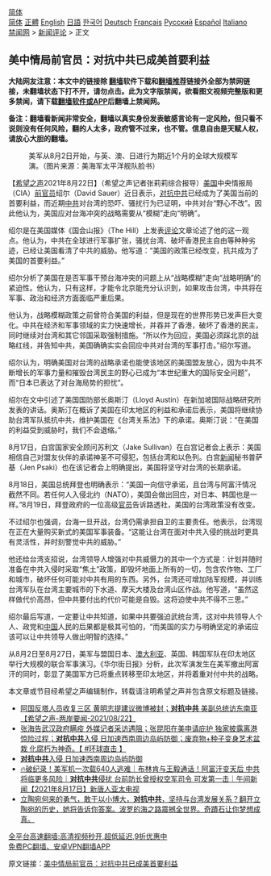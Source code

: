  <!-- 面包屑导航 --> <div class="breadcrumb"><!-- GTranslate: https://gtranslate.io/ -->  <div class="switcher notranslate">  <div class="selected">  <a href="#" onclick="return false;"> 简体</a>  </div>  <div class="option">  <a href="https://www.bannedbook.org" onclick="doGTranslate('zh-CN|zh-CN');jQuery('div.switcher div.selected a').html(jQuery(this).html());return false;" title="简体中文" class="nturl selected"> 简体</a>  <a href="https://www.bannedbook.org/zh-tw/" onclick="doGTranslate('zh-CN|zh-TW');jQuery('div.switcher div.selected a').html(jQuery(this).html());return false;" title="繁體中文" class="nturl"> 正體</a>  <a href="https://www.bannedbook.org/en/" onclick="doGTranslate('zh-CN|en');jQuery('div.switcher div.selected a').html(jQuery(this).html());return false;" title="English" class="nturl"> English</a>  <a href="https://www.bannedbook.org/ja/" onclick="doGTranslate('zh-CN|ja');jQuery('div.switcher div.selected a').html(jQuery(this).html());return false;" title="日本語" class="nturl"> 日語</a>  <a href="https://www.bannedbook.org/ko/" onclick="doGTranslate('zh-CN|ko');jQuery('div.switcher div.selected a').html(jQuery(this).html());return false;" title="한국어" class="nturl"> 한국어</a>  <a href="https://www.bannedbook.org/de/" onclick="doGTranslate('zh-CN|de');jQuery('div.switcher div.selected a').html(jQuery(this).html());return false;" title="Deutsch" class="nturl"> Deutsch</a>  <a href="https://www.bannedbook.org/fr/" onclick="doGTranslate('zh-CN|fr');jQuery('div.switcher div.selected a').html(jQuery(this).html());return false;" title="Français" class="nturl"> Français</a>  <a href="https://www.bannedbook.org/ru/" onclick="doGTranslate('zh-CN|ru');jQuery('div.switcher div.selected a').html(jQuery(this).html());return false;" title="Русский" class="nturl"> Русский</a>  <a href="https://www.bannedbook.org/es/" onclick="doGTranslate('zh-CN|es');jQuery('div.switcher div.selected a').html(jQuery(this).html());return false;" title="Español" class="nturl"> Español</a>  <a href="https://www.bannedbook.org/it/" onclick="doGTranslate('zh-CN|it');jQuery('div.switcher div.selected a').html(jQuery(this).html());return false;" title="Italiano" class="nturl"> Italiano</a>  </div>  </div>      <div class='breadcrumb-sub'><!-- Breadcrumb NavXT 6.3.0 --> <a href="https://www.bannedbook.org/" class="home">禁闻网</a> &gt; <a href="https://www.bannedbook.org/bnews/comments/" class="category">新闻评论</a> &gt; 正文</div></div><h2>美中情局前官员：对抗中共已成美首要利益</h2> <p class="notice"><b>大陆网友注意：本文中的链接除 <a href="https://github.com/bannedbook/fanqiang" >翻墙</a>软件下载和<a href="https://github.com/killgcd/justmysocks/blob/master/README.md">翻墙推荐</a>链接外全部为禁网链接，未翻墙状态下打不开，请勿点击。此为文字版禁闻，欲看图文视频完整版和更多禁闻，请下载<a href="https://github.com/bannedbook/fanqiang">翻墙软件或APP</a>后翻墙上禁闻网。</p><p>备注：翻墙看新闻非常安全，翻墙以真实身份发表敏感言论有一定风险，但只看不说则没有任何风险，翻的人太多，政府管不过来，也不管。信息自由是天赋人权，请放心大胆的翻墙。</b></p>  <div class="entry"> <figure> <p><figcaption>美军从8月2日开始，与英、澳、日进行为期近1个月的全球大规模军演。（图片来源：美海军太平洋舰队脸书） </figcaption></figure> <p>【<span class='wp_keywordlink_affiliate'><a href="https://www.soundofhope.org" title="希望之声" target="_blank">希望之声</a></span>2021年8月22日】（希望之声记者张莉莉综合报导）<a href="https://www.bannedbook.org/bnews/tag/%e7%be%8e%e5%9b%bd/" class="st_tag internal_tag" rel="tag" title="标签 美国 下的日志">美国</a>中央情报局（CIA）<a href="https://www.bannedbook.org/bnews/tag/%E5%89%8D%E5%AE%98%E5%91%98/" class="st_tag internal_tag" rel="tag" title="标签 前官员 下的日志">前官员</a>绍尔（David Sauer）近日表示，<a href="https://www.bannedbook.org/bnews/tag/%E5%AF%B9%E6%8A%97%E4%B8%AD%E5%85%B1/" class="st_tag internal_tag" rel="tag" title="标签 对抗中共 下的日志">对抗中共</a>已经成为了美国当前的首要利益，而近期<a href="https://www.bannedbook.org/bnews/tag/%e4%b8%ad%e5%85%b1/" class="st_tag internal_tag" rel="tag" title="标签 中共 下的日志">中共</a>对台湾的恐吓、骚扰行为已证明，中共对台“野心不改”。因此他认为，美国应对台海冲突的战略需要从“模糊”走向“明确”。</p> <p>绍尔是在美国媒体《国会山报》（The Hill）上发表<span class='wp_keywordlink_affiliate'><a href="https://www.bannedbook.org/bnews/comments/" title="新闻评论" target="_blank">评论</a></span>文章论述了他的这一观点。他认为，中共在全球进行军事扩张，骚扰台湾、破坏香港民主自由等种种劣迹，已经让美国看清了中共的威胁。他写道：“美国的政策已经改变，抗共成为了美国的首要利益。”</p> <p>绍尔分析了美国在是否军事干预台海冲突的问题上从“战略模糊”走向“战略明确”的紧迫性。他认为，只有这样，才能令北京能充分认识到，如果攻击台湾，中共将在军事、政治和经济方面面临严重后果。</p>  <p>他认为，战略模糊政策之前曾符合美国的利益，但是现在的世界形势已发声巨大变化。中共在经济和军事领域的实力快速增长，并吞并了香港，破坏了香港的民主，同时继续对台湾和其它邻国采取强制措施。“所以作为回应，美国必须踩北京的战略红线，并告知中共，美国确确实实会回应中共对台湾的军事打击。”绍尔写道。</p> <p>绍尔认为，明确美国对台湾的战略承诺也能使该地区的美国盟友放心，因为中共不断增长的军事力量和摧毁台湾民主的野心已成为“本世纪重大的国际安全问题”，而“日本已表达了对台海局势的担忧”。</p> <p>绍尔在文中引述了美国国防部长奥斯汀（Lloyd Austin）在新加坡国际战略研究所发表的讲话。奥斯汀在概诉了美国在印太地区的利益和承诺后表示，美国将继续协助台湾军队抵抗中共，维护美国在《台湾关系法》下的承诺。奥斯汀说：“在美国的利益受到威胁时，我们不会退缩。”</p>  <p>8月17日，白宫国家安全顾问苏利文（Jake Sullivan）在白宫记者会上表示：美国相信自己对盟友伙伴的承诺神圣不可侵犯，包括台湾和以色列。白宫<span class='wp_keywordlink_affiliate'><a href="https://www.bannedbook.org/" title="新闻">新闻</a></span>秘书普萨基（Jen Psaki）也在该记者会上明确提出，美国将坚守对台湾的长期承诺。</p> <p>8月18日，美国总统拜登也明确表示：“美国一向信守承诺，且台湾与阿富汗情况截然不同。若任何人入侵北约（NATO），美国会做出回应，对日本、韩国也是一样。”8月19日，拜登政府的一位高级<a href="https://www.bannedbook.org/bnews/tag/%E5%AE%98%E5%91%98/" class="st_tag internal_tag" rel="tag" title="标签 官员 下的日志">官员</a>告诉路透社，美国的台湾政策没有改变。</p> <p>不过绍尔也强调，台海一旦开战，台湾仍需承担自卫的主要责任。他表示，台湾现在正在大量购买新式的美国军事装备。“这能让台湾在面对中共入侵的挑战时更具有灵活性，并时刻警觉中共的威胁。”</p>  <p>他还给台湾支招说，台湾领导人增强对中共威慑力的其中一个方式是：计划并随时准备在中共入侵时采取“焦土”政策，即毁坏地面上所有的一切，包含农作物、工厂和城市，破坏任何可能对中共有用的东西。另外，台湾还可增加陆军规模，并训练台湾军队在台湾主要城市的下水道、摩天大楼及台湾山区作战。他写道，“虽然这样做代价高昂，但中共要付出的代价可能是自毁。这将迫使中共不得不三思。”</p> <p>绍尔最后写道，一定要让中共知道，如果中共要强迫武统台湾，这对中共领导人个人、政党和<span class='wp_keywordlink_affiliate'><a href="https://www.bannedbook.org/" title="中国" target="_blank">中国</a></span>人民的后果都是极其可怕的，“而美国的实力与明确坚定的承诺应该可以让中共领导人做出明智的选择。”</p> <p>从8月2日至8月27日，美军与盟国日本、<a href="https://www.bannedbook.org/bnews/tag/%e6%be%b3%e5%a4%a7%e5%88%a9%e4%ba%9a/" class="st_tag internal_tag" rel="tag" title="标签 澳大利亚 下的日志">澳大利亚</a>、英国、韩国军队在印太地区举行大规模的联合军事演习。《华尔街日报》分析，此次军演发生在美军撤出阿富汗的同时，彰显了美国军方已将重点转移至印太地区，并将着重对付中共的战略。</p>  <p>本文章或节目经希望之声编辑制作，转载请注明希望之声并包含原文标题及链接。 </p> <ul class='op-related-articles' title='相关阅读'> <li><a href='https://www.bannedbook.org/bnews/comments/20210822/1611194.html' target='_blank'>阿国反塔人员收复三区 黄明志提建议微博被封；<b>对抗中共</b> 美副总统访东南亚【希望之声-两岸要闻-2021/08/22】</a></li> <li><a href='https://www.bannedbook.org/bnews/bannedvideo/20210820/1609932.html' target='_blank'>张海告武汉政府瞒疫 外媒记者采访遇阻；张昆阳在美申请庇护 独家披露离港惊险过程；<b>对抗中共</b>入侵 日加速西南周边岛屿防御；废弃物+种子变身艺术盆栽 化腐朽为神奇。【 #环球直击 】</a></li> <li><a href='https://www.bannedbook.org/bnews/bannedvideo/20210820/1609902.html' target='_blank'><b>对抗中共</b>入侵 日加速西南周边岛屿防御</a></li> <li><a href='https://www.bannedbook.org/bnews/taiwannews/20210817/1607807.html' target='_blank'>🔥破纪录！美军机一次载640人逃难｜布林肯与王毅通话！阿富汗变天后 中共将临更多风险｜<b>对抗中共</b>侵扰 台前防长曾授权空军司令 可发第一击｜午间新闻【2021年8月17日】新唐人亚太电视</a></li> <li><a href='https://www.bannedbook.org/bnews/bannedvideo/20210812/1605109.html' target='_blank'>立陶宛何来的勇气，敢于以小博大，<b>对抗中共</b>，坚持与台湾发展关系？翻开立陶宛的历史，她将告诉你答案。波罗的海之路震撼全世界。奇蹟石让你梦想成真。</a></li> </ul> <p class="texttj"> <a href="https://github.com/bannedbook/fanqiang/wiki/V2ray%E6%9C%BA%E5%9C%BA" target="_blank">全平台高速翻墙:高清视频秒开,超低延迟,9折优惠中</a><br/> <a href="https://github.com/bannedbook/fanqiang/wiki/%E7%A6%81%E9%97%BB%E7%BD%91%E5%AE%89%E5%8D%93%E7%BF%BB%E5%A2%99%E6%96%B0%E9%97%BBAPP" target="_blank">免费PC翻墙、安卓VPN翻墙APP</a></p><p>原文链接：<a class="src_link"  href="https://www.soundofhope.org/post/537902" target="_blank">美中情局前官员：对抗中共已成美首要利益</a></p><a name='sharetosocial'></a>  <div style="margin-bottom:5px;padding-bottom:5px;clear:both"> <div id="archive-pix-1" class="banner-ads"> <!-- AuctionX Display platform tag START --> <div id="26318x728x90x621x_ADSLOT2" clicktrack="%%CLICK_URL_ESC%%"></div> <!-- AuctionX Display platform tag END --> </div> <div id="archive-pix-2" class="banner-ads"> <!-- AuctionX Display platform tag START --> <div id="26315x300x250x621x_ADSLOT2" clicktrack="%%CLICK_URL_ESC%%"></div> <!-- AuctionX Display platform tag END --> </div> </div>  <div id="archive-pix-1" class="banner-ads"> <!-- AuctionX Display platform tag START --> <div id="26318x728x90x621x_ADSLOT3" clicktrack="%%CLICK_URL_ESC%%"></div> <!-- AuctionX Display platform tag END --> </div> </div><!--END ENTRY--> 
